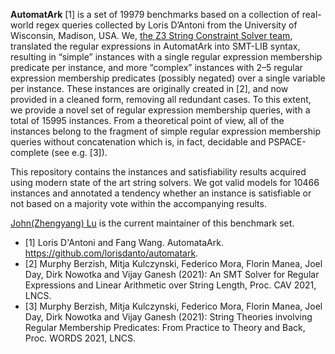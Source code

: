 **AutomatArk** [1] is a set of 19979 benchmarks based on a collection of real-world regex queries collected by Loris D’Antoni from the University of Wisconsin, Madison, USA. We, [the Z3 String Constraint Solver team](https://z3string.github.io/), translated the regular expressions in AutomatArk into SMT-LIB syntax, resulting in “simple” instances with a single regular expression membership predicate per instance, and more “complex” instances with 2–5 regular expression membership predicates (possibly negated) over a single variable per instance. These instances are originally created in [2], and now provided in a cleaned form, removing all redundant cases. To this extent, we provide a novel set of regular expression membership queries, with a total of 15995 instances. From a theoretical point of view, all of the instances belong to the fragment of simple regular expression membership queries without concatenation which is, in fact, decidable and PSPACE-complete (see e.g. [3]).

This repository contains the instances and satisfiability results acquired using modern state of the art string solvers. We got valid models for 10466 instances and annotated a tendency whether an instance is satisfiable or not based on a majority vote within the accompanying results.

[John(Zhengyang) Lu](https://github.com/JohnLyu2) is the current maintainer of this benchmark set.


- [1] Loris D'Antoni and Fang Wang. AutomataArk. https://github.com/lorisdanto/automatark.
- [2] Murphy Berzish, Mitja Kulczynski, Federico Mora, Florin Manea, Joel Day, Dirk Nowotka and Vijay Ganesh (2021): An SMT Solver for Regular Expressions and Linear Arithmetic over String Length, Proc. CAV 2021, LNCS.
- [3] Murphy Berzish, Mitja Kulczynski, Federico Mora, Florin Manea, Joel Day, Dirk Nowotka and Vijay Ganesh (2021): String Theories involving Regular Membership Predicates: From Practice to Theory and Back, Proc. WORDS 2021, LNCS.

